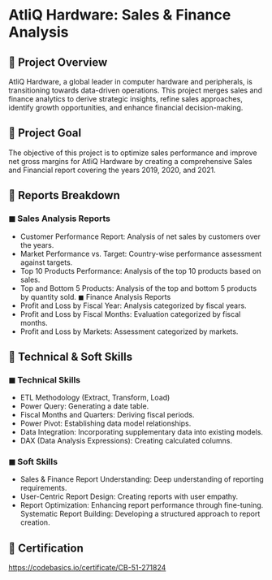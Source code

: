 # AtliQ Hardware: Sales & Finance Analysis

## 📌 Project Overview
AtliQ Hardware, a global leader in computer hardware and peripherals, is transitioning towards data-driven operations. This project merges sales and finance analytics to derive strategic insights, refine sales approaches, identify growth opportunities, and enhance financial decision-making.

## 📌 Project Goal
The objective of this project is to optimize sales performance and improve net gross margins for AtliQ Hardware by creating a comprehensive Sales and Financial report covering the years 2019, 2020, and 2021.

## 📌 Reports Breakdown
### ◼ Sales Analysis Reports
- Customer Performance Report: Analysis of net sales by customers over the years.
- Market Performance vs. Target: Country-wise performance assessment against targets.
- Top 10 Products Performance: Analysis of the top 10 products based on sales.
- Top and Bottom 5 Products: Analysis of the top and bottom 5 products by quantity sold.
◼ Finance Analysis Reports
- Profit and Loss by Fiscal Year: Analysis categorized by fiscal years.
- Profit and Loss by Fiscal Months: Evaluation categorized by fiscal months.
- Profit and Loss by Markets: Assessment categorized by markets.
## 📌 Technical & Soft Skills
### ◼ Technical Skills
- ETL Methodology (Extract, Transform, Load)
- Power Query: Generating a date table.
- Fiscal Months and Quarters: Deriving fiscal periods.
- Power Pivot: Establishing data model relationships.
- Data Integration: Incorporating supplementary data into existing models.
- DAX (Data Analysis Expressions): Creating calculated columns.
### ◼ Soft Skills
- Sales & Finance Report Understanding: Deep understanding of reporting requirements.
- User-Centric Report Design: Creating reports with user empathy.
- Report Optimization: Enhancing report performance through fine-tuning.
Systematic Report Building: Developing a structured approach to report creation.
## 🌟 Certification
https://codebasics.io/certificate/CB-51-271824
